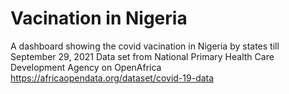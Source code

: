 # Vacination in Nigeria
 A dashboard showing the covid vacination in Nigeria by states till September 29, 2021
Data set from National Primary Health Care Development Agency on OpenAfrica 
https://africaopendata.org/dataset/covid-19-data
